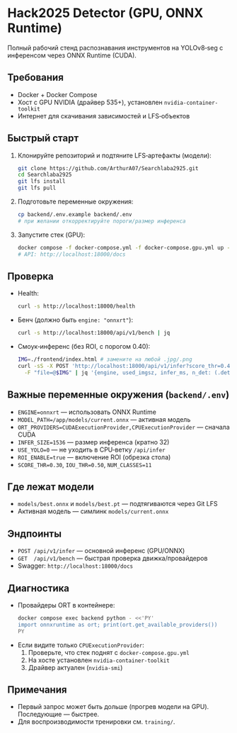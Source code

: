 # Hack2025 Detector (GPU, ONNX Runtime)

Полный рабочий стенд распознавания инструментов на YOLOv8‑seg с инференсом через ONNX Runtime (CUDA).

## Требования
- Docker + Docker Compose
- Хост с GPU NVIDIA (драйвер 535+), установлен `nvidia-container-toolkit`
- Интернет для скачивания зависимостей и LFS‑объектов

## Быстрый старт
1. Клонируйте репозиторий и подтяните LFS‑артефакты (модели):
   ```bash
   git clone https://github.com/ArthurA07/Searchlaba2925.git
   cd Searchlaba2925
   git lfs install
   git lfs pull
   ```
2. Подготовьте переменные окружения:
   ```bash
   cp backend/.env.example backend/.env
   # при желании откорректируйте пороги/размер инференса
   ```
3. Запустите стек (GPU):
   ```bash
   docker compose -f docker-compose.yml -f docker-compose.gpu.yml up -d
   # API: http://localhost:18000/docs
   ```

## Проверка
- Health:
  ```bash
  curl -s http://localhost:18000/health
  ```
- Бенч (должно быть `engine: "onnxrt"`):
  ```bash
  curl -s http://localhost:18000/api/v1/bench | jq
  ```
- Смоук‑инференс (без ROI, с порогом 0.40):
  ```bash
  IMG=./frontend/index.html # замените на любой .jpg/.png
  curl -sS -X POST 'http://localhost:18000/api/v1/infer?score_thr=0.40&roi=false' \
    -F "file=@$IMG" | jq '{engine, used_imgsz, infer_ms, n_det: (.detections|length)}'
  ```

## Важные переменные окружения (`backend/.env`)
- `ENGINE=onnxrt` — использовать ONNX Runtime
- `MODEL_PATH=/app/models/current.onnx` — активная модель
- `ORT_PROVIDERS=CUDAExecutionProvider,CPUExecutionProvider` — сначала CUDA
- `INFER_SIZE=1536` — размер инференса (кратно 32)
- `USE_YOLO=0` — не уходить в CPU‑ветку `/api/infer`
- `ROI_ENABLE=true` — включение ROI (обрезка стола)
- `SCORE_THR=0.30`, `IOU_THR=0.50`, `NUM_CLASSES=11`

## Где лежат модели
- `models/best.onnx` и `models/best.pt` — подтягиваются через Git LFS
- Активная модель — симлинк `models/current.onnx`

## Эндпоинты
- `POST /api/v1/infer` — основной инференс (GPU/ONNX)
- `GET  /api/v1/bench` — быстрая проверка движка/провайдеров
- Swagger: `http://localhost:18000/docs`

## Диагностика
- Провайдеры ORT в контейнере:
  ```bash
  docker compose exec backend python - <<'PY'
  import onnxruntime as ort; print(ort.get_available_providers())
  PY
  ```
- Если видите только `CPUExecutionProvider`:
  1) Проверьте, что стек поднят с `docker-compose.gpu.yml`
  2) На хосте установлен `nvidia-container-toolkit`
  3) Драйвер актуален (`nvidia-smi`)

## Примечания
- Первый запрос может быть дольше (прогрев модели на GPU). Последующие — быстрее.
- Для воспроизводимости тренировки см. `training/`.
